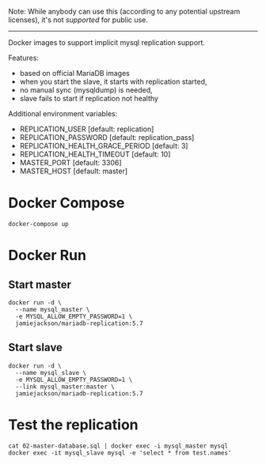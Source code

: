 Note: While anybody can use this (according to any potential upstream licenses), it's not _supported_ for public use.

----

Docker images to support implicit mysql replication support.

Features:
* based on official MariaDB images
* when you start the slave, it starts with replication started,
* no manual sync (mysqldump) is needed,
* slave fails to start if replication not healthy

Additional environment variables:
* REPLICATION_USER [default: replication]
* REPLICATION_PASSWORD [default: replication_pass]
* REPLICATION_HEALTH_GRACE_PERIOD [default: 3]
* REPLICATION_HEALTH_TIMEOUT [default: 10]
* MASTER_PORT [default: 3306]
* MASTER_HOST [default: master]

# Docker Compose

`docker-compose up`

# Docker Run

## Start master

```
docker run -d \
  --name mysql_master \
  -e MYSQL_ALLOW_EMPTY_PASSWORD=1 \
  jamiejackson/mariadb-replication:5.7
```

## Start slave

```
docker run -d \
  --name mysql_slave \
  -e MYSQL_ALLOW_EMPTY_PASSWORD=1 \
  --link mysql_master:master \
  jamiejackson/mariadb-replication:5.7
```

# Test the replication
```
cat 02-master-database.sql | docker exec -i mysql_master mysql
docker exec -it mysql_slave mysql -e 'select * from test.names'
```
